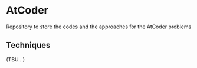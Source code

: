 # AtCoder
Repository to store the codes and the approaches for the AtCoder problems

## Techniques
(TBU...)
